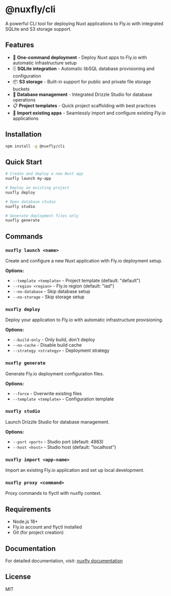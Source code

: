 # @nuxfly/cli

A powerful CLI tool for deploying Nuxt applications to Fly.io with integrated SQLite and S3 storage support.

## Features

- 🚀 **One-command deployment** - Deploy Nuxt apps to Fly.io with automatic infrastructure setup
- 🗄️ **SQLite integration** - Automatic libSQL database provisioning and configuration
- 📦 **S3 storage** - Built-in support for public and private file storage buckets
- 🔧 **Database management** - Integrated Drizzle Studio for database operations
- 📋 **Project templates** - Quick project scaffolding with best practices
- 🔄 **Import existing apps** - Seamlessly import and configure existing Fly.io applications

## Installation

```bash
npm install -g @nuxfly/cli
```

## Quick Start

```bash
# Create and deploy a new Nuxt app
nuxfly launch my-app

# Deploy an existing project
nuxfly deploy

# Open database studio
nuxfly studio

# Generate deployment files only
nuxfly generate
```

## Commands

### `nuxfly launch <name>`
Create and configure a new Nuxt application with Fly.io deployment setup.

**Options:**
- `--template <template>` - Project template (default: "default")
- `--region <region>` - Fly.io region (default: "iad")
- `--no-database` - Skip database setup
- `--no-storage` - Skip storage setup

### `nuxfly deploy`
Deploy your application to Fly.io with automatic infrastructure provisioning.

**Options:**
- `--build-only` - Only build, don't deploy
- `--no-cache` - Disable build cache
- `--strategy <strategy>` - Deployment strategy

### `nuxfly generate`
Generate Fly.io deployment configuration files.

**Options:**
- `--force` - Overwrite existing files
- `--template <template>` - Configuration template

### `nuxfly studio`
Launch Drizzle Studio for database management.

**Options:**
- `--port <port>` - Studio port (default: 4983)
- `--host <host>` - Studio host (default: "localhost")

### `nuxfly import <app-name>`
Import an existing Fly.io application and set up local development.

### `nuxfly proxy <command>`
Proxy commands to flyctl with nuxfly context.

## Requirements

- Node.js 18+
- Fly.io account and flyctl installed
- Git (for project creation)

## Documentation

For detailed documentation, visit: [nuxfly documentation](https://nuxfly.dev)

## License

MIT
